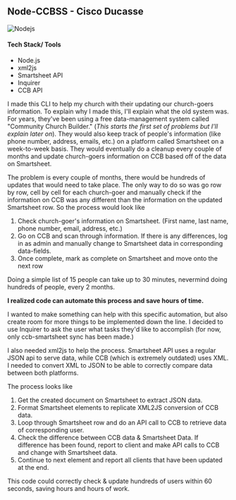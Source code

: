 ## Node-CCBSS - Cisco Ducasse

![Nodejs](https://upload.wikimedia.org/wikipedia/commons/thumb/d/d9/Node.js_logo.svg/1280px-Node.js_logo.svg.png)

#### Tech Stack/ Tools

- Node.js
- xml2js
- Smartsheet API
- Inquirer
- CCB API

I made this CLI to help my church with their updating our church-goers information. To explain why I made this, I'll explain what the old system was. For years, they've been using a free data-management system called "Community Church Builder." (_This starts the first set of problems but I'll explain later on_). They would also keep track of people's information (like phone number, address, emails, etc.) on a platform called Smartsheet on a week-to-week basis. They would eventually do a cleanup every couple of months and update church-goers information on CCB based off of the data on Smartsheet.

The problem is every couple of months, there would be hundreds of updates that would need to take place. The only way to do so was go row by row, cell by cell for each church-goer and manually check if the information on CCB was any different than the information on the updated Smartsheet row. So the process would look like

1. Check church-goer's information on Smartsheet. (First name, last name, phone number, email, address, etc.)
2. Go on CCB and scan through information. If there is any differences, log in as admin and manually change to Smartsheet data in corresponding data-fields.
3. Once complete, mark as complete on Smartsheet and move onto the next row

Doing a simple list of 15 people can take up to 30 minutes, nevermind doing hundreds of people, every 2 months.

**I realized code can automate this process and save hours of time.**

I wanted to make something can help with this specific automation, but also create room for more things to be implemented down the line. I decided to use Inquirer to ask the user what tasks they'd like to accomplish (for now, only ccb-smartsheet sync has been made.)

I also needed xml2js to help the process. Smartsheet API uses a regular JSON api to serve data, while CCB (which is extremely outdated) uses XML. I needed to convert XML to JSON to be able to correctly compare data between both platforms.

The process looks like

1. Get the created document on Smartsheet to extract JSON data.
2. Format Smartsheet elements to replicate XML2JS conversion of CCB data.
3. Loop through Smartsheet row and do an API call to CCB to retrieve data of corresponding user.
4. Check the difference between CCB data & Smartsheet Data. If difference has been found, report to client and make API calls to CCB and change with Smartsheet data.
5. Continue to next element and report all clients that have been updated at the end.

This code could correctly check & update hundreds of users within 60 seconds, saving hours and hours of work.
